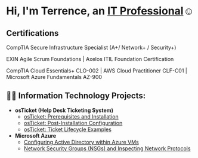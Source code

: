 <h1>Hi, I'm Terrence, an <a href="https://linkedin.com/in/TerrenceDaniels">IT Professional</a>☺</h1>
<h2> Certifications</h2>
CompTIA Secure Infrastructure Specialist (A+/ Network+ / Security+)

EXIN Agile Scrum Foundations | Axelos ITIL Foundation Certification

CompTIA Cloud Essentials+ CLO-002 | AWS Cloud Practitioner CLF-C01 | Microsoft Azure Fundamentals AZ-900

<h2>👨‍💻 Information Technology Projects:</h2>

- <b>osTicket (Help Desk Ticketing System)</b>
  - [osTicket: Prerequisites and Installation](https://github.com/TDCyberSecurity/osticket-prereqs)
  - [osTicket: Post-Installation Configuration](https://github.com/TDCyberSecurity/post-install-config)
  - [osTicket: Ticket Lifecycle Examples](https://github.com/TDCyberSecurity/ticket-lifecycle)
- <b>Microsoft Azure</b>
  - [Configuring Active Directory within Azure VMs](https://github.com/TDCyberSecurity/configure-ad)
  - [Network Security Groups (NSGs) and Inspecting Network Protocols](https://github.com/TDCyberSecurity/azure-network-protocols)


<!--
**TDCybersecurity/TDCyberSecurity** is a ✨ _special_ ✨ repository because its `README.md` (this file) appears on your GitHub profile.

Here are some ideas to get you started:

- 🔭 I’m currently working on ...
- 🌱 I’m currently learning ...
- 👯 I’m looking to collaborate on ...
- 🤔 I’m looking for help with ...
- 💬 Ask me about ...
- 📫 How to reach me: ...
- 😄 Pronouns: ...
- ⚡ Fun fact: ...
-->
